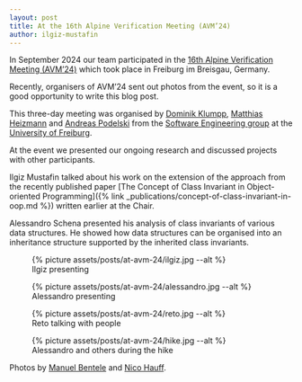 ```yaml
---
layout: post
title: At the 16th Alpine Verification Meeting (AVM’24)
author: ilgiz-mustafin
---
```

In September 2024 our team participated
in the [16th Alpine Verification Meeting (AVM’24)][avm24] which took place
in Freiburg im Breisgau, Germany.

Recently, organisers of AVM’24 sent out photos from the event, so it is
a good opportunity to write this blog post.

This three-day meeting was organised by [Dominik Klumpp][dominik],
[Matthias Heizmann][matthias] and
[Andreas Podelski][andreas] from the [Software Engineering group][sw]
at the [University of Freiburg][uni].

At the event we presented our ongoing research and discussed projects
with other participants.

Ilgiz Mustafin talked about his work on the extension of the approach
from the recently published
paper [The Concept of Class Invariant in Object-oriented Programming]({% link _publications/concept-of-class-invariant-in-oop.md %}) written
earlier at the Chair.

Alessandro Schena presented his analysis of class invariants of various
data structures. He showed how data structures can be organised
into an inheritance structure supported by the inherited class invariants.

<figure>
  {% picture assets/posts/at-avm-24/ilgiz.jpg --alt %}
  <figcaption>Ilgiz presenting</figcaption>
</figure>

<figure>
  {% picture assets/posts/at-avm-24/alessandro.jpg --alt %}
  <figcaption>Alessandro presenting</figcaption>
</figure>

<figure>
  {% picture assets/posts/at-avm-24/reto.jpg --alt %}
  <figcaption>Reto talking with people</figcaption>
</figure>

<figure>
  {% picture assets/posts/at-avm-24/hike.jpg --alt %}
  <figcaption>Alessandro and others during the hike</figcaption>
</figure>

Photos by [Manuel Bentele][manuel] and [Nico Hauff][nico].


[avm24]: https://avm2024.informatik.uni-freiburg.de/
[dominik]: https://swt.informatik.uni-freiburg.de/staff/klumpp
[nico]: https://swt.informatik.uni-freiburg.de/staff/hauff
[matthias]: https://swt.informatik.uni-freiburg.de/staff/heizmann
[andreas]: https://swt.informatik.uni-freiburg.de/staff/podelski
[sw]: https://swt.informatik.uni-freiburg.de/
[manuel]: https://swt.informatik.uni-freiburg.de/staff/bentele
[uni]: https://uni-freiburg.de/
